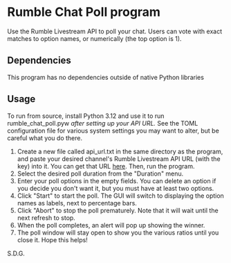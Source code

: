 # Rumble Chat Poll program
Use the Rumble Livestream API to poll your chat. Users can vote with exact matches to option names, or numerically (the top option is 1).

## Dependencies
This program has no dependencies outside of native Python libraries

## Usage
To run from source, install Python 3.12 and use it to run rumble_chat_poll.pyw *after setting up your API URL.*
See the TOML configuration file for various system settings you may want to alter, but be careful what you do there.

1. Create a new file called api_url.txt in the same directory as the program, and paste your desired channel's Rumble Livestream API URL (with the key) into it. You can get that URL [here](https://rumble.com/account/livestream-api). Then, run the program.
2. Select the desired poll duration from the "Duration" menu.
3. Enter your poll options in the empty fields. You can delete an option if you decide you don't want it, but you must have at least two options.
4. Click "Start" to start the poll. The GUI will switch to displaying the option names as labels, next to percentage bars.
5. Click "Abort" to stop the poll prematurely. Note that it will wait until the next refresh to stop.
6. When the poll completes, an alert will pop up showing the winner.
7. The poll window will stay open to show you the various ratios until you close it.
Hope this helps!

S.D.G.
